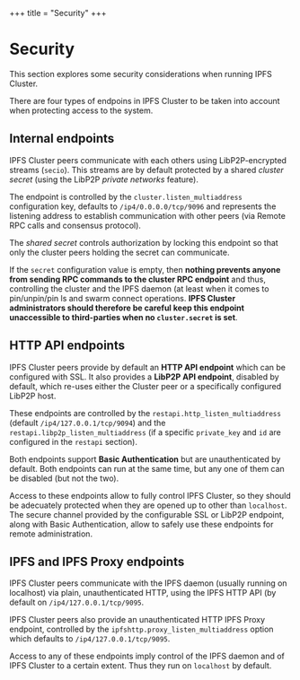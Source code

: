 +++
title = "Security"
+++

# Security

This section explores some security considerations when running IPFS Cluster.

There are four types of endpoins in IPFS Cluster to be taken into account when protecting access to the system.

## Internal endpoints

IPFS Cluster peers communicate with each others using LibP2P-encrypted streams (`secio`). This streams are by default protected by a shared *cluster secret* (using the LibP2P *private networks* feature).

The endpoint is controlled by the `cluster.listen_multiaddress` configuration key, defaults to `/ip4/0.0.0.0/tcp/9096` and represents the listening address to establish communication with other peers (via Remote RPC calls and consensus protocol).

The *shared secret* controls authorization by locking this endpoint so that only the cluster peers holding the secret can communicate.

If the `secret` configuration value is empty, then **nothing prevents anyone from sending RPC commands to the cluster RPC endpoint** and thus, controlling the cluster and the IPFS daemon (at least when it comes to pin/unpin/pin ls and swarm connect operations. **IPFS Cluster administrators should therefore be careful keep this endpoint unaccessible to third-parties when no `cluster.secret` is set**.

## HTTP API endpoints

IPFS Cluster peers provide by default an **HTTP API endpoint** which can be configured with SSL. It also provides a **LibP2P API endpoint**, disabled by default, which re-uses either the Cluster peer or a specifically configured LibP2P host.

These endpoints are controlled by the `restapi.http_listen_multiaddress` (default `/ip4/127.0.0.1/tcp/9094`) and the `restapi.libp2p_listen_multiaddress` (if a specific `private_key` and `id` are configured in the `restapi` section).

Both endpoints support **Basic Authentication** but are unauthenticated by default. Both endpoints can run at the same time, but any one of them can be disabled (but not the two).

Access to these endpoints allow to fully control IPFS Cluster, so they should be adecuately protected when they are opened up to other than `localhost`. The secure channel provided by the configurable SSL or LibP2P endpoint, along with Basic Authentication, allow to safely use these endpoints for remote administration.

## IPFS and IPFS Proxy endpoints

IPFS Cluster peers communicate with the IPFS daemon (usually running on localhost) via plain, unauthenticated HTTP, using the IPFS HTTP API (by default on `/ip4/127.0.0.1/tcp/9095`.

IPFS Cluster peers also provide an unauthenticated HTTP IPFS Proxy endpoint, controlled by the `ipfshttp.proxy_listen_multiaddress` option which defaults to `/ip4/127.0.0.1/tcp/9095`.

Access to any of these endpoints imply control of the IPFS daemon and of IPFS Cluster to a certain extent. Thus they run on `localhost` by default.
